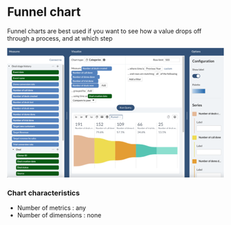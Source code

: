 # Funnel chart

Funnel charts are best used if you want to see how a value drops off through a process, and at which step

![](<../../../.gitbook/assets/image (214).png>)

### **Chart characteristics**

* Number of metrics : any
* Number of dimensions : none



